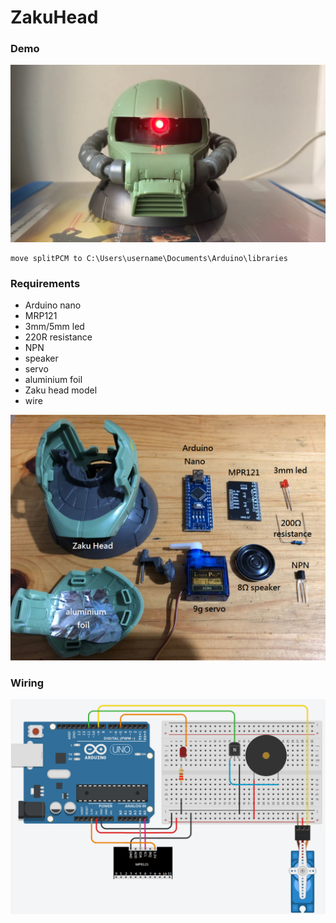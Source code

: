 # ZakuHead
### Demo
[![Watch the video](https://raw.githubusercontent.com/pikama/ZakuHead/master/img/demo.png)](https://streamable.com/e/cv392d)

    move splitPCM to C:\Users\username\Documents\Arduino\libraries


### Requirements
* Arduino nano
* MRP121
* 3mm/5mm led
* 220R resistance
* NPN
* speaker
* servo
* aluminium foil
* Zaku head model
* wire

![alt text](img/Requirements.png)


### Wiring
![alt text](img/circuit.png)
